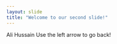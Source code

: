 ```yaml
---
layout: slide
title: "Welcome to our second slide!"
---
```

Ali Hussain
Use the left arrow to go back!